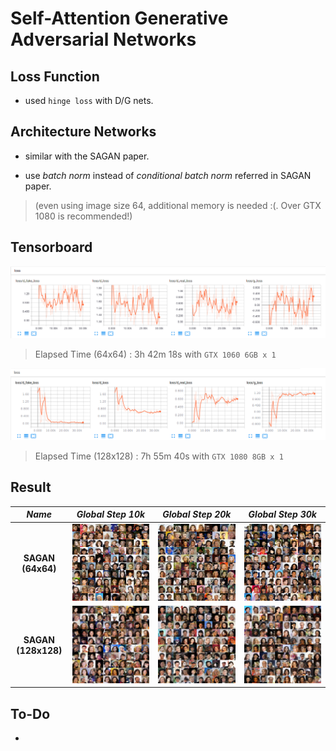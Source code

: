 # Self-Attention Generative Adversarial Networks

## Loss Function

* used ``hinge loss`` with D/G nets.

## Architecture Networks

* similar with the SAGAN paper.

* use *batch norm* instead of *conditional batch norm* referred in SAGAN paper.

> (even using image size 64, additional memory is needed :(. Over GTX 1080 is recommended!)

## Tensorboard

![result](./sagan_64_tb.png)

> Elapsed Time (64x64) : 3h 42m 18s with ``GTX 1060 6GB x 1``

![result](./sagan_128_tb.png)

> Elapsed Time (128x128) : 7h 55m 40s with ``GTX 1080 8GB x 1``

## Result

*Name* | *Global Step 10k* | *Global Step 20k* | *Global Step 30k*
:---: | :---: | :---: | :---:
**SAGAN (64x64)**     | ![img](./gen_img/64/train_00010000.png) | ![img](./gen_img/64/train_00020000.png) | ![img](./gen_img/64/train_00030000.png)
**SAGAN (128x128)**   | ![img](./gen_img/128/train_00010000.png) | ![img](./gen_img/128/train_00020000.png) | ![img](./gen_img/128/train_00030000.png)

## To-Do
* 
